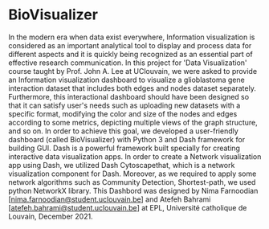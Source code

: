 # BioVisualizer
In the modern era when data exist everywhere, Information visualization is considered as an important analytical tool to display and process data for different aspects and it is quickly being recognized as an essential part of effective research communication. In this project for 'Data Visualization' course taught by Prof. John A. Lee at UClouvain, we were asked to provide an Information visualization dashboard to visualize a glioblastoma gene interaction dataset that includes both edges and nodes dataset separately. Furthermore, this interactional dashboard should have been designed so that it can satisfy user's needs such as uploading new datasets with a specific format, modifying the color and size of the nodes and edges according to some metrics, depicting multiple views of the graph structure, and so on. In order to achieve this goal, we developed a user-friendly dashboard (called BioVisualizer) with Python 3 and Dash framework for building GUI. Dash is a powerful framework built specially for creating interactive data visualization apps. In order to create a Network visualization app using Dash, we utilized Dash Cytoscapethat, which is a network visualization component for Dash. Moreover, as we required to apply some network algorithms such as Community Detection, Shortest-path, we used python NetworkX library. This Dashbord was designed by Nima Farnoodian [nima.farnoodian@student.uclouvain.be] and Atefeh Bahrami [atefeh.bahrami@student.uclouvain.be] at EPL, Université catholique de Louvain, December 2021.
